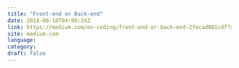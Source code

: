 ```yaml
---
title: "Front-end or Back-end"
date: 2014-06-18T04:09:24Z
link: https://medium.com/on-coding/front-end-or-back-end-2fecad081cdf?source=rss----7f08111f802---4
site: medium.com
language: 
category:
draft: false
---
```

